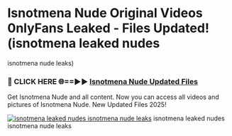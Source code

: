 # Isnotmena Nude Original Videos 0nlyFans Leaked - Files Updated! (isnotmena leaked nudes<br>
isnotmena nude leaks)

<h3>🔴 CLICK HERE 🌐==►► <a href="https://tinyurl.com/2p9ay9w9" rel="nofollow">Isnotmena Nude Updated Files</a></h3>

Get Isnotmena Nude and all content. Now you can access all videos and pictures of Isnotmena Nude. New Updated Files 2025!

[![isnotmena leaked nudes<br>
isnotmena nude leaks](https://i.imgur.com/KQgVmj3.gif)](https://tinyurl.com/2p9ay9w9)
isnotmena leaked nudes<br>
isnotmena nude leaks